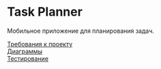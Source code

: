 # Task Planner

Мобильное приложение для планирования задач.

[Требования к проекту](docs/SRS.md)  
[Диаграммы](diagrams)  
[Тестирование](tests)